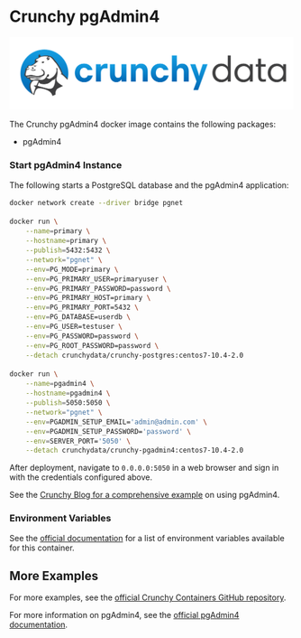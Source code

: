 # Crunchy pgAdmin4

![](https://raw.githubusercontent.com/CrunchyData/crunchy-containers/master/images/crunchy_logo.png)

The Crunchy pgAdmin4 docker image contains the following packages:

* pgAdmin4

### Start pgAdmin4 Instance

The following starts a PostgreSQL database and the pgAdmin4 application:

```bash
docker network create --driver bridge pgnet

docker run \
    --name=primary \
    --hostname=primary \
    --publish=5432:5432 \
    --network="pgnet" \
    --env=PG_MODE=primary \
    --env=PG_PRIMARY_USER=primaryuser \
    --env=PG_PRIMARY_PASSWORD=password \
    --env=PG_PRIMARY_HOST=primary \
    --env=PG_PRIMARY_PORT=5432 \
    --env=PG_DATABASE=userdb \
    --env=PG_USER=testuser \
    --env=PG_PASSWORD=password \
    --env=PG_ROOT_PASSWORD=password \
    --detach crunchydata/crunchy-postgres:centos7-10.4-2.0

docker run \
    --name=pgadmin4 \
    --hostname=pgadmin4 \
    --publish=5050:5050 \
    --network="pgnet" \
    --env=PGADMIN_SETUP_EMAIL='admin@admin.com' \
    --env=PGADMIN_SETUP_PASSWORD='password' \
    --env=SERVER_PORT='5050' \
    --detach crunchydata/crunchy-pgadmin4:centos7-10.4-2.0
```


After deployment, navigate to `0.0.0.0:5050` in a web browser and sign in with the credentials configured above.

See the [Crunchy Blog for a comprehensive example](http://info.crunchydata.com/blog/easy-postgresql-10-and-pgadmin-4-setup-with-docker) on using pgAdmin4.

### Environment Variables

See the [official documentation](https://github.com/CrunchyData/crunchy-containers/blob/master/docs/containers.adoc#crunchy-pgadmin4) for a list of environment variables available for this container.


## More Examples

For more examples, see the [official Crunchy Containers GitHub repository](https://github.com/CrunchyData/crunchy-containers/tree/master/examples/docker).

For more information on pgAdmin4, see the [official pgAdmin4 documentation](https://www.pgadmin.org/docs/pgadmin4/dev/).
